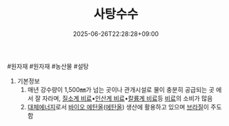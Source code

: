 ﻿---
title: "사탕수수"
date: 2025-06-26T22:28:28+09:00
lastmod: 2025-06-26T22:28:28+09:00
type: docs
sidebar:
  open: true
weight: 15
---
<div style="display:none">
  <meta property="article:published_time" content="2025-06-26T13:28:28Z" />
  <meta property="article:modified_time" content="2025-06-26T13:28:28Z" />
</div>
#원자재  #원자재  #농산물 #설탕

1. 기본정보
	1. 매년 강수량이 1,500㎜가 넘는 곳이나 관개시설로 물이 충분히 공급되는 곳 에서 잘 자라며, [질소계 비료](/industry-study/질소계-비료/)•[인산계 비료](/industry-study/인산계-비료/)•[칼륨계 비료](/industry-study/칼륨계-비료/)등 [비료](/industry-study/비료/)의 소비가 많음 
	2. [대체에너지](/industry-study/대체에너지/)로서 [바이오 에탄올](/industry-study/바이오-에탄올/)([에탄올](/industry-study/에탄올/)) 생산에 활용하고 있으며 [브라질](/industry-study/브라질/)이 주도 함
